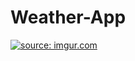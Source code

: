 # Weather-App

<a href="https://imgur.com/zBvaaZo"><img src="https://i.imgur.com/zBvaaZo.png" title="source: imgur.com" /></a>

